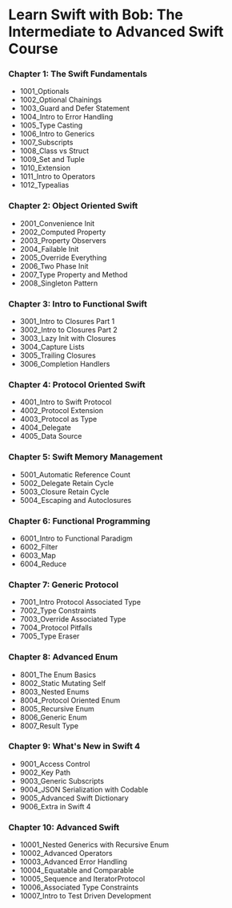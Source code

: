 # Learn Swift with Bob: The Intermediate to Advanced Swift Course

### Chapter 1: The Swift Fundamentals
- 1001_Optionals
- 1002_Optional Chainings
- 1003_Guard and Defer Statement
- 1004_Intro to Error Handling
- 1005_Type Casting
- 1006_Intro to Generics
- 1007_Subscripts
- 1008_Class vs Struct
- 1009_Set and Tuple
- 1010_Extension
- 1011_Intro to Operators
- 1012_Typealias

### Chapter 2: Object Oriented Swift
- 2001_Convenience Init
- 2002_Computed Property
- 2003_Property Observers
- 2004_Failable Init
- 2005_Override Everything
- 2006_Two Phase Init
- 2007_Type Property and Method
- 2008_Singleton Pattern

### Chapter 3: Intro to Functional Swift
- 3001_Intro to Closures Part 1
- 3002_Intro to Closures Part 2
- 3003_Lazy Init with Closures
- 3004_Capture Lists
- 3005_Trailing Closures
- 3006_Completion Handlers

### Chapter 4: Protocol Oriented Swift
- 4001_Intro to Swift Protocol
- 4002_Protocol Extension
- 4003_Protocol as Type
- 4004_Delegate
- 4005_Data Source

### Chapter 5: Swift Memory Management
- 5001_Automatic Reference Count
- 5002_Delegate Retain Cycle
- 5003_Closure Retain Cycle
- 5004_Escaping and Autoclosures

### Chapter 6: Functional Programming
- 6001_Intro to Functional Paradigm
- 6002_Filter
- 6003_Map
- 6004_Reduce

### Chapter 7:  Generic Protocol
- 7001_Intro Protocol Associated Type
- 7002_Type Constraints
- 7003_Override Associated Type
- 7004_Protocol Pitfalls
- 7005_Type Eraser

### Chapter 8: Advanced Enum
- 8001_The Enum Basics
- 8002_Static Mutating Self
- 8003_Nested Enums
- 8004_Protocol Oriented Enum
- 8005_Recursive Enum
- 8006_Generic Enum
- 8007_Result Type

### Chapter 9: What's New in Swift 4
- 9001_Access Control
- 9002_Key Path
- 9003_Generic Subscripts
- 9004_JSON Serialization with Codable
- 9005_Advanced Swift Dictionary
- 9006_Extra in Swift 4

### Chapter 10: Advanced Swift
- 10001_Nested Generics with Recursive Enum
- 10002_Advanced Operators
- 10003_Advanced Error Handling
- 10004_Equatable and Comparable
- 10005_Sequence and IteratorProtocol
- 10006_Associated Type Constraints
- 10007_Intro to Test Driven Development
